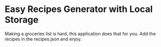 # Easy Recipes Generator with Local Storage

Making a groceries list is hard, this application does that for you. Add the recipes in the recipes.json and enjoy.